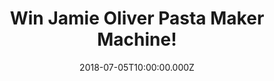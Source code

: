 ---
campaign-uuid: "c-166281c9-7d7c-43e4-ae7b-9501cfc0f460"
type: "Competition"
category: "Gifts"
date: "2018-07-05T10:00:00.000Z"
end-date: "2018-08-05T23:59:00.000Z"
disable-form: false
is_promoted: false
has_entry_page: true
title: "Win Jamie Oliver Pasta Maker Machine!"
competition-description: "<p>Calling all pasta lovers, we have the perfect gift for\
  \ YOU! The pasta maker machine from one of the best chefs in the world Jamie Oliver!</p>\r\
  \n<p>If you want to get the taste of Italy in your own kitchen… click below to know\
  \ how!</p>"
hero-header: "Win Jamie Oliver Pasta Maker Machine!"
terms-confirmation: "N/A"
banner-img: "https://assets.expresslyapp.com/asset-6074c25f-b030-41d8-9f04-f32b53121311.jpg"
logo-left-href: "http://aaa.nme.com"
logo-left-image: "https://assets.expresslyapp.com/asset-a0fcfbf8-1074-4c85-bcf5-7d3bb9edc0b9.jpg"
logo-left-title: "nme aaa"
bg-image-hero: "https://assets.expresslyapp.com/asset-2b816b96-f9f4-4092-b6b2-6505a05bd65e.jpg"
bg-image-first: "https://assets.expresslyapp.com/asset-ee734826-a6ed-44d7-b5c0-b3777bf3b2d5.jpg"
section1-content: "<p>With the luxury pasta maker from Jamie Oliver you can quickly\
  \ and easily make various types of homemade pasta like spaghetti, tagliatelle or\
  \ lasagne.</p>\r\n<p>The Pasta Maker comes with table attachment to easily attach\
  \ the machine to your kitchen or table. With the practical crank handle, you can\
  \ easily control the process of Pasta making</p>\r\n<p>Get ready to create your\
  \ best pasta ever with the Pasta Maker Machine from Jamie Oliver! Enter the form\
  \ below and it could be yours!</p>\r\n<p>Good luck!</p>"
entry-title: "Win Jamie Oliver Pasta Maker Machine!"
entry-content: "Enter the draw to win Jamie Oliver Pasta Maker Machine and enjoy quick\
  \ and fresh pasta by completing the form below before 23:59 on 5th of August 2018."
has-winner: false
prize-description: "Jamie Oliver Pasta Maker Machine."
special-conditions: "Multiple entries are allowed up to one every day."
---